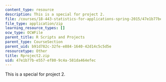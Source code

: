 ```yaml
---
content_type: resource
description: This is a special for project 2.
file: /courses/18-443-statistics-for-applications-spring-2015/47e1b77be557ef809c4a581da464efec_Rproject2.zip
file_type: application/zip
learning_resource_types: []
ocw_type: OCWFile
parent_title: R Scripts and Projects
parent_type: CourseSection
parent_uid: b91d782c-32fe-e884-1640-42d14c5c5d5e
resourcetype: Other
title: Rproject2.zip
uid: 47e1b77b-e557-ef80-9c4a-581da464efec
---
```

This is a special for project 2.

